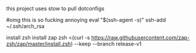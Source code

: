 this project uses stow to pull dotconfigs

#omg this is so fucking annoying
eval "$(ssh-agent -s)"
ssh-add ~/.ssh/arch_rsa

install zsh
install zap
zsh <(curl -s https://raw.githubusercontent.com/zap-zsh/zap/master/install.zsh) --keep --branch release-v1
